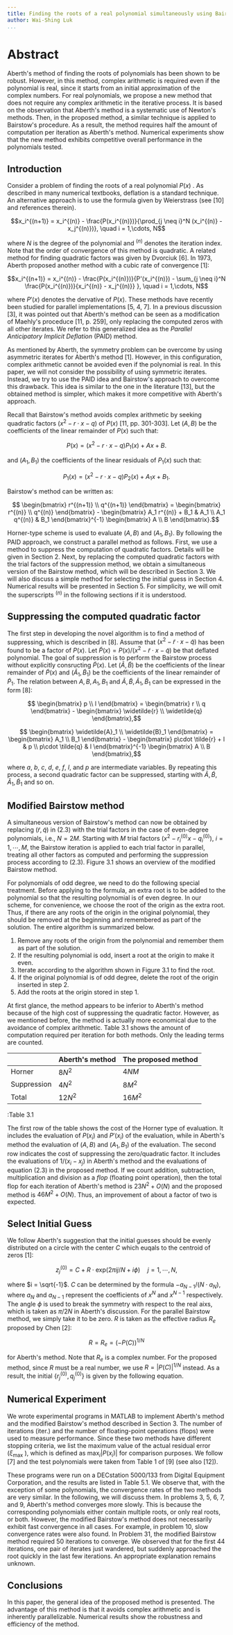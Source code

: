 ```yaml
---
title: Finding the roots of a real polynomial simultaneously using Bairstow\'s method
author: Wai-Shing Luk
...
```


# Abstract

Aberth\'s method of finding the roots of polynomials has been shown to be robust. However, in this method, complex arithmetic is required even if the polynomial is real, since it starts from an initial approximation of the complex numbers. For real polynomials, we propose a new method that does not require any complex arithmetic in the iterative process. It is based on the observation that Aberth\'s method is a systematic use of Newton\'s methods. Then, in the proposed method, a similar technique is applied to Bairstow\'s procedure. As a result, the method requires half the amount of computation per iteration as Aberth\'s method. Numerical experiments show that the new method exhibits competitive overall performance in the polynomials tested.

## Introduction

Consider a problem of finding the roots of a real polynomial $P(x)$ . As described in many numerical textbooks, deflation is a standard technique. An alternative approach is to use the formula given by Weierstrass (see \[10\] and references therein).

$$x_i^{(n+1)} = x_i^{(n)} - \frac{P(x_i^{(n)})}{\prod_{j \neq i}^N (x_i^{(n)} - x_j^{(n)})}, \quad i = 1,\cdots, N$$

where $N$ is the degree of the polynomial and $^{(n)}$ denotes the iteration index. Note that the order of convergence of this method is quadratic. A related method for finding quadratic factors was given by Dvorciuk \[6\]. In 1973, Aberth proposed another method with a cubic rate of convergence \[1\]:

$$x_i^{(n+1)} = x_i^{(n)} - \frac{P(x_i^{(n)})}{P'(x_i^{(n)}) - \sum_{j \neq i}^N \frac{P(x_i^{(n)})}{x_i^{(n)} - x_j^{(n)}} }, \quad i = 1,\cdots, N$$

where $P'(x)$ denotes the dervative of $P(x)$. These methods have recently been studied for parallel implementations \[5, 4, 7\]. In a previous discussion \[3\], it was pointed out that Aberth\'s method can be seen as a modification of Maehly\'s proceduce \[11, p. 259\], only replacing the computed zeros with all other iterates. We refer to this generalized idea as the *Parallel Anticipatory Implicit Deflation* (PAID) method.

As mentioned by Aberth, the symmetry problem can be overcome by using asymmetric iterates for Aberth\'s method \[1\]. However, in this configuration, complex arithmetic cannot be avoided even if the polynomial is real. In this paper, we will not consider the possibility of using symmetric iterates. Instead, we try to use the PAID idea and Bairstow\'s approach to overcome this drawback. This idea is similar to the one in the literature \[13\], but the obtained method is simpler, which makes it more competitive with Aberth\'s approach.

Recall that Bairstow\'s method avoids complex arithmetic by seeking quadratic factors $( x^{2} - r \cdot x - q )$ of $P(x)$ \[11, pp. 301-303\]. Let $(A, B)$ be the coefficients of the linear remainder of $P(x)$ such that:

$$P(x) = ( x^{2} - r \cdot x - q ) P_{1}(x) + Ax + B.$$

and $( A_{1},B_{1} )$ the coefficients of the linear residuals of $P_{1}(x)$ such that:

$$P_{1}(x) = ( x^{2} - r \cdot x - q ) P_{2}(x) + A_{1}x + B_{1}.$$

Bairstow\'s method can be written as:

$$ \begin{bmatrix} r^{(n+1)} \\ q^{(n+1)} \end{bmatrix} = \begin{bmatrix} r^{(n)} \\ q^{(n)} \end{bmatrix} - \begin{bmatrix} A_1 r^{(n)} + B_1 & A_1 \\ A_1 q^{(n)} & B_1 \end{bmatrix}^{-1} \begin{bmatrix} A \\ B \end{bmatrix}.$$

Horner-type scheme is used to evaluate $(A,B)$ and $( A_{1},B_{1} )$. By following the PAID approach, we construct a parallel method as follows. First, we use a method to suppress the computation of quadratic factors. Details will be given in Section 2. Next, by replacing the computed quadratic factors with the trial factors of the suppression method, we obtain a simultaneous version of the Bairstow method, which will be described in Section 3. We will also discuss a simple method for selecting the initial guess in Section 4. Numerical results will be presented in Section 5. For simplicity, we will omit the superscripts $^{(n)}$ in the following sections if it is understood.

## Suppressing the computed quadratic factor

The first step in developing the novel algorithm is to find a method of suppressing, which is described in \[8\]. Assume that $( x^{2} - \widetilde{r} \cdot x - \widetilde{q} )$ has been found to be a factor of $P(x)$. Let $\widetilde{P}(x) = P(x)/ ( x^{2} - \widetilde{r} \cdot x - \widetilde{q} )$ be that deflated polynomial. The goal of suppression is to perform the Bairstow process without explicitly consructing $\widetilde{P}(x)$. Let $(\widetilde{A}, \widetilde{B})$ be the coefficients of the linear remainder of $\widetilde{P}(x)$ and $(\widetilde{A}_{1}, \widetilde{B}_{1})$ be the coefficients of the linear remainder of $\widetilde{P}_{1}$. The relation between $A, B, A_{1}, B_{1}$ and $\widetilde{A}, \widetilde{B}, \widetilde{A}_{1}, \widetilde{B}_{1}$ can be expressed in the form [8]:

$$ \begin{bmatrix} p \\ l \end{bmatrix} = \begin{bmatrix} r \\ q \end{bmatrix} - \begin{bmatrix} \widetilde{r} \\ \widetilde{q} \end{bmatrix},$$

$$ \begin{bmatrix} \widetilde{A}_1 \\ \widetilde{B}_1 \end{bmatrix} = \begin{bmatrix} A_1 \\ B_1 \end{bmatrix} - \begin{bmatrix} p\cdot \tilde{r} + l & p \\ p\cdot \tilde{q} & l \end{bmatrix}^{-1} \begin{bmatrix} A \\ B \end{bmatrix},$$

where $a$, $b$, $c$, $d$, $e$, $f$, $l$, and $p$ are intermediate variables. By repeating this process, a second quadratic factor can be suppressed, starting with $\widetilde{A},\widetilde{B},{\widetilde{A}}_{1},{\widetilde{B}}_{1}$ and so on.

## Modified Bairstow method

A simultaneous version of Bairstow\'s method can now be obtained by replacing $(\widetilde{r}, \widetilde{q})$ in (2.3) with the trial factors in the case of even-degree polynomials, i.e., $N = 2M$. Starting with $M$ trial factors $(x^2 - r_i^{(0)}x - q_i^{(0)})$, $i = 1,\cdots,M$, the Bairstow iteration is applied to each trial factor in parallel, treating all other factors as computed and performing the suppression process according to (2.3). Figure 3.1 shows an overview of the modified Bairstow method.

For polynomials of odd degree, we need to do the following special treatment. Before applying to the formula, an extra root is to be added to the polynomial so that the resulting polynomial is of even degree. In our scheme, for convenience, we choose the root of the origin as the extra root. Thus, if there are any roots of the origin in the original polynomial, they should be removed at the beginning and remembered as part of the solution. The entire algorithm is summarized below.

1.  Remove any roots of the origin from the polynomial and remember them as part of the solution.
2.  If the resulting polynomial is odd, insert a root at the origin to make it even.
3.  Iterate according to the algorithm shown in Figure 3.1 to find the root.
4.  If the original polynomial is of odd degree, delete the root of the origin inserted in step 2.
5.  Add the roots at the origin stored in step 1.

At first glance, the method appears to be inferior to Aberth\'s method because of the high cost of suppressing the quadratic factor. However, as we mentioned before, the method is actually more economical due to the avoidance of complex arithmetic. Table 3.1 shows the amount of computation required per iteration for both methods. Only the leading terms are counted.

|             | Aberth's method     | The proposed method  |
|-------------|---------------------|----------------------|
| Horner      |$8 N^2$              | $4 N M$              |
| Suppression |$4 N^2$              | $8 M^2$              |
| Total       |$12N^2$              | $16 M^2$             |

:Table 3.1

The first row of the table shows the cost of the Horner type of evaluation. It includes the evaluation of $P( x_{i} )$ and $P'( x_{i} )$ of the evaluation, while in Aberth\'s method the evaluation of $(A,B)$ and $( A_{1},B_{1} )$ of the evaluation. The second row indicates the cost of suppressing the zero/quadratic factor. It includes the evaluations of $1/(x_i - x_j)$ in Aberth's method and the evaluations of equation (2.3) in the proposed method. If we count addition, subtraction, multiplication and division as a *flop* (floating point operation), then the total flop for each iteration of Aberth's method is $23N^{2} + O(N)$ and the proposed method is $46M^{2} + O(N)$. Thus, an improvement of about a factor of two is expected.

## Select Initial Guess

We follow Aberth's suggestion that the initial guesses should be evenly distributed on a circle with the center $C$ which euqals to the centroid of zeros [1]:

$$z_{j}^{(0)} = C + R \cdot \text{exp}(2\pi ij/N + i\phi)\quad j = 1,\cdots,N,$$

where $i = \sqrt{-1}$. $C$ can be determined by the formula $-a_{N-1}/(N\cdot a_N)$, where $a_N$ and $a_{N-1}$ represent the coefficients of $x^N$ and $x^{N-1}$ respectively. The angle $\phi$ is used to break the symmetry with respect to the real aixs, which is taken as $\pi/2N$ in Aberth's discussion. For the parallel Bairstow method, we simply take it to be zero. $R$ is taken as the effective radius $R_e$ proposed by Chen [2]:

$$R = R_{e} = ( - P(C) )^{1/N}$$

for Aberth\'s method. Note that $R_{e}$ is a complex number. For the proposed method, since $R$ must be a real number, we use $R = \left| P(C) \right|^{1/N}$ instead. As a result, the initial $\{ r_{j}^{(0)},q_{j}^{(0)}\}$ is given by the following equation.

## Numerical Experiment

We wrote experimental programs in MATLAB to implement Aberth\'s method and the modified Bairstow\'s method described in Section 3. The number of iterations (iter.) and the number of floating-point operations (flops) were used to measure performance. Since these two methods have different stopping criteria, we list the maximum value of the actual residual error ($\xi_{\text{max}}$ ), which is defined as $\text{max}_{i}\left| P( x_{i} ) \right|$ for comparison purposes. We follow \[7\] and the test polynomials were taken from Table 1 of \[9\] (see also \[12\]).

These programs were run on a DECstation 5000/133 from Digital Equipment Corporation, and the results are listed in Table 5.1. We observe that, with the exception of some polynomials, the convergence rates of the two methods are very similar. In the following, we will discuss them. In problems 3, 5, 6, 7, and 9, Aberth\'s method converges more slowly. This is because the corresponding polynomials either contain multiple roots, or only real roots, or both. However, the modified Bairstow\'s method does not necessarily exhibit fast convergence in all cases. For example, in problem 10, slow convergence rates were also found. In Problem 31, the modified Bairstow method required 50 iterations to converge. We observed that for the first 44 iterations, one pair of iterates just wandered, but suddenly approached the root quickly in the last few iterations. An appropriate explanation remains unknown.

## Conclusions

In this paper, the general idea of the proposed method is presented. The advantage of this method is that it avoids complex arithmetic and is inherently parallelizable. Numerical results show the robustness and efficiency of the method.
